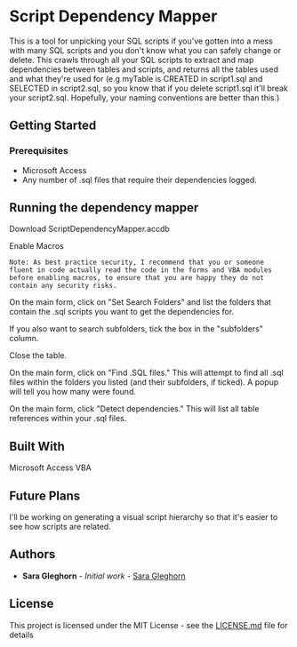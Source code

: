# Script Dependency Mapper
This is a tool for unpicking your SQL scripts if you've gotten into a mess with many SQL scripts and you don't know what you can safely change or delete.
This crawls through all your SQL scripts to extract and map dependencies between tables and scripts, and returns all the tables used and what they're used for (e.g myTable is CREATED in script1.sql and SELECTED in script2.sql, so you know that if you delete script1.sql it'll break your script2.sql. Hopefully, your naming conventions are better than this.)

## Getting Started

### Prerequisites

- Microsoft Access
- Any number of .sql files that require their dependencies logged.

## Running the dependency mapper

Download ScriptDependencyMapper.accdb

Enable Macros
```
Note: As best practice security, I recommend that you or someone fluent in code actually read the code in the forms and VBA modules before enabling macros, to ensure that you are happy they do not contain any security risks.
```
On the main form, click on "Set Search Folders" and list the folders that contain the .sql scripts you want to get the dependencies for.

If you also want to search subfolders, tick the box in the "subfolders" column.

Close the table.

On the main form, click on "Find .SQL files." This will attempt to find all .sql files within the folders you listed (and their subfolders, if ticked). A popup will tell you how many were found.

On the main form, click "Detect dependencies." This will list all table references within your .sql files.

## Built With

Microsoft Access VBA

## Future Plans
I'll be working on generating a visual script hierarchy so that it's easier to see how scripts are related.

## Authors

* **Sara Gleghorn** - *Initial work* - [Sara Gleghorn](https://github.com/SaraGleghorn)

## License

This project is licensed under the MIT License - see the [LICENSE.md](LICENSE.md) file for details
